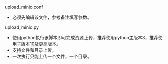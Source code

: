 upload_minio.conf
- 必须先编辑该文件，参考备注填写参数。

upload_minio.py
- 使用python执行该脚本即可完成资源上传，推荐使用python主版本3，推荐使用子版本10及更高版本。
- 支持文件和目录上传。
- 一次执行只能上传一个文件，一个目录。

